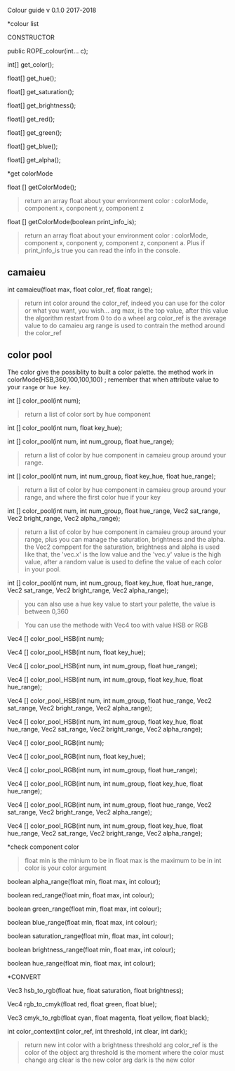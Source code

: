 Colour guide
v 0.1.0
2017-2018

*colour list

CONSTRUCTOR

public ROPE_colour(int... c);

int[] get_color();

float[] get_hue();

float[] get_saturation();

float[] get_brightness();

float[] get_red();

float[] get_green();

float[] get_blue();

float[] get_alpha();



*get colorMode


float [] getColorMode();
>return an array float about your environment color : colorMode, component x, conponent y, component z

float [] getColorMode(boolean print_info_is);
>return an array float about your environment color : colorMode, component x, conponent y, component z, conponent a. Plus if print_info_is true you can read the info in the console.

camaieu
--
int camaieu(float max, float color_ref, float range);
>return int color around the color_ref, indeed you can use for the color or what you want, you wish...
>arg max, is the top value, after this value the algorithm restart from 0 to do a wheel
>arg color_ref is the average value to do camaieu
>arg range is used to contrain the method around the color_ref

color pool
--
The color give the possiblity to built a color palette.
the method work in colorMode(HSB,360,100,100,100) ;
remember that when attribute value to your `range` or `hue key`.

int [] color_pool(int num);
>return a list of color sort by hue component

int [] color_pool(int num, float key_hue);

int [] color_pool(int num, int num_group, float hue_range);
>return a list of color by hue component in camaieu group around your range.

int [] color_pool(int num, int num_group, float key_hue, float hue_range);
>return a list of color by hue component in camaieu group around your range, and where the first color hue if your key

int [] color_pool(int num, int num_group, float hue_range, Vec2 sat_range, Vec2 bright_range, Vec2 alpha_range);
>return a list of color by hue component in camaieu group around your range, plus you can manage the saturation, brightness and the alpha.
>the Vec2 comppent for the saturation, brightness and alpha is used like that, the 'vec.x' is the low value and the 'vec.y' value is the high value, after a random value is used to define the value of each color in your pool.

int [] color_pool(int num, int num_group, float key_hue, float hue_range, Vec2 sat_range, Vec2 bright_range, Vec2 alpha_range);
>you can also use a hue key value to start your palette, the value is between 0,360

>You can use the methode with Vec4 too with value HSB or RGB

Vec4 [] color_pool_HSB(int num);

Vec4 [] color_pool_HSB(int num, float key_hue);

Vec4 [] color_pool_HSB(int num, int num_group, float hue_range);

Vec4 [] color_pool_HSB(int num, int num_group, float key_hue, float hue_range);

Vec4 [] color_pool_HSB(int num, int num_group, float hue_range, Vec2 sat_range, Vec2 bright_range, Vec2 alpha_range);

Vec4 [] color_pool_HSB(int num, int num_group, float key_hue, float hue_range, Vec2 sat_range, Vec2 bright_range, Vec2 alpha_range);

Vec4 [] color_pool_RGB(int num);

Vec4 [] color_pool_RGB(int num, float key_hue);

Vec4 [] color_pool_RGB(int num, int num_group, float hue_range);

Vec4 [] color_pool_RGB(int num, int num_group, float key_hue, float hue_range);

Vec4 [] color_pool_RGB(int num, int num_group, float hue_range, Vec2 sat_range, Vec2 bright_range, Vec2 alpha_range);

Vec4 [] color_pool_RGB(int num, int num_group, float key_hue, float hue_range, Vec2 sat_range, Vec2 bright_range, Vec2 alpha_range);


*check component color

>float min is the minium to be in
>float max is the maximum to be in
>int color is your color argument

boolean alpha_range(float min, float max, int colour);

boolean red_range(float min, float max, int colour);

boolean green_range(float min, float max, int colour);

boolean blue_range(float min, float max, int colour);

boolean saturation_range(float min, float max, int colour);

boolean brightness_range(float min, float max, int colour);

boolean hue_range(float min, float max, int colour);





*CONVERT

Vec3 hsb_to_rgb(float hue, float saturation, float brightness);

Vec4 rgb_to_cmyk(float red, float green, float blue);

Vec3 cmyk_to_rgb(float cyan, float magenta, float yellow, float black);

int color_context(int color_ref, int threshold, int clear, int dark);
>return new int color with a brightness threshold
>arg color_ref is the color of the object
>arg threshold is the moment where the color must change
>arg clear is the new color
>arg dark is the new color


